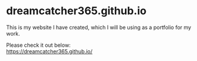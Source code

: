 # dreamcatcher365.github.io

This is my website I have created, which I will be using as a portfolio for my work.

Please check it out below:
<br>
https://dreamcatcher365.github.io/
